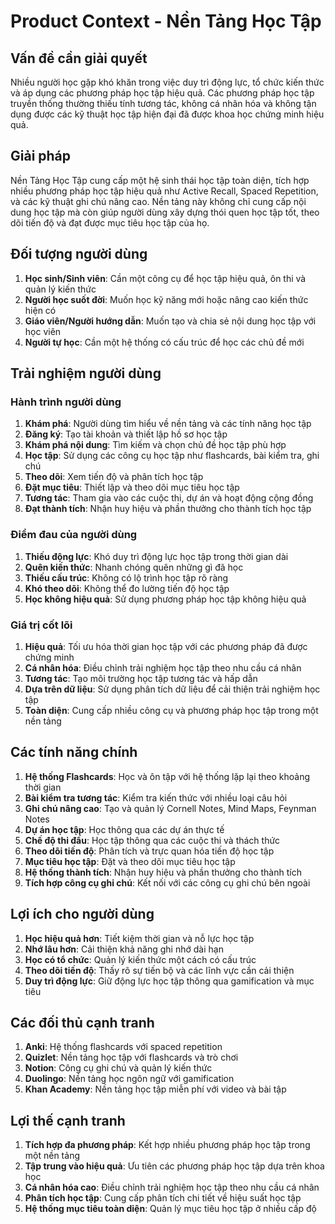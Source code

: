 # Product Context - Nền Tảng Học Tập

## Vấn đề cần giải quyết
Nhiều người học gặp khó khăn trong việc duy trì động lực, tổ chức kiến thức và áp dụng các phương pháp học tập hiệu quả. Các phương pháp học tập truyền thống thường thiếu tính tương tác, không cá nhân hóa và không tận dụng được các kỹ thuật học tập hiện đại đã được khoa học chứng minh hiệu quả.

## Giải pháp
Nền Tảng Học Tập cung cấp một hệ sinh thái học tập toàn diện, tích hợp nhiều phương pháp học tập hiệu quả như Active Recall, Spaced Repetition, và các kỹ thuật ghi chú nâng cao. Nền tảng này không chỉ cung cấp nội dung học tập mà còn giúp người dùng xây dựng thói quen học tập tốt, theo dõi tiến độ và đạt được mục tiêu học tập của họ.

## Đối tượng người dùng
1. **Học sinh/Sinh viên**: Cần một công cụ để học tập hiệu quả, ôn thi và quản lý kiến thức
2. **Người học suốt đời**: Muốn học kỹ năng mới hoặc nâng cao kiến thức hiện có
3. **Giáo viên/Người hướng dẫn**: Muốn tạo và chia sẻ nội dung học tập với học viên
4. **Người tự học**: Cần một hệ thống có cấu trúc để học các chủ đề mới

## Trải nghiệm người dùng
### Hành trình người dùng
1. **Khám phá**: Người dùng tìm hiểu về nền tảng và các tính năng học tập
2. **Đăng ký**: Tạo tài khoản và thiết lập hồ sơ học tập
3. **Khám phá nội dung**: Tìm kiếm và chọn chủ đề học tập phù hợp
4. **Học tập**: Sử dụng các công cụ học tập như flashcards, bài kiểm tra, ghi chú
5. **Theo dõi**: Xem tiến độ và phân tích học tập
6. **Đặt mục tiêu**: Thiết lập và theo dõi mục tiêu học tập
7. **Tương tác**: Tham gia vào các cuộc thi, dự án và hoạt động cộng đồng
8. **Đạt thành tích**: Nhận huy hiệu và phần thưởng cho thành tích học tập

### Điểm đau của người dùng
1. **Thiếu động lực**: Khó duy trì động lực học tập trong thời gian dài
2. **Quên kiến thức**: Nhanh chóng quên những gì đã học
3. **Thiếu cấu trúc**: Không có lộ trình học tập rõ ràng
4. **Khó theo dõi**: Không thể đo lường tiến độ học tập
5. **Học không hiệu quả**: Sử dụng phương pháp học tập không hiệu quả

### Giá trị cốt lõi
1. **Hiệu quả**: Tối ưu hóa thời gian học tập với các phương pháp đã được chứng minh
2. **Cá nhân hóa**: Điều chỉnh trải nghiệm học tập theo nhu cầu cá nhân
3. **Tương tác**: Tạo môi trường học tập tương tác và hấp dẫn
4. **Dựa trên dữ liệu**: Sử dụng phân tích dữ liệu để cải thiện trải nghiệm học tập
5. **Toàn diện**: Cung cấp nhiều công cụ và phương pháp học tập trong một nền tảng

## Các tính năng chính
1. **Hệ thống Flashcards**: Học và ôn tập với hệ thống lặp lại theo khoảng thời gian
2. **Bài kiểm tra tương tác**: Kiểm tra kiến thức với nhiều loại câu hỏi
3. **Ghi chú nâng cao**: Tạo và quản lý Cornell Notes, Mind Maps, Feynman Notes
4. **Dự án học tập**: Học thông qua các dự án thực tế
5. **Chế độ thi đấu**: Học tập thông qua các cuộc thi và thách thức
6. **Theo dõi tiến độ**: Phân tích và trực quan hóa tiến độ học tập
7. **Mục tiêu học tập**: Đặt và theo dõi mục tiêu học tập
8. **Hệ thống thành tích**: Nhận huy hiệu và phần thưởng cho thành tích
9. **Tích hợp công cụ ghi chú**: Kết nối với các công cụ ghi chú bên ngoài

## Lợi ích cho người dùng
1. **Học hiệu quả hơn**: Tiết kiệm thời gian và nỗ lực học tập
2. **Nhớ lâu hơn**: Cải thiện khả năng ghi nhớ dài hạn
3. **Học có tổ chức**: Quản lý kiến thức một cách có cấu trúc
4. **Theo dõi tiến độ**: Thấy rõ sự tiến bộ và các lĩnh vực cần cải thiện
5. **Duy trì động lực**: Giữ động lực học tập thông qua gamification và mục tiêu

## Các đối thủ cạnh tranh
1. **Anki**: Hệ thống flashcards với spaced repetition
2. **Quizlet**: Nền tảng học tập với flashcards và trò chơi
3. **Notion**: Công cụ ghi chú và quản lý kiến thức
4. **Duolingo**: Nền tảng học ngôn ngữ với gamification
5. **Khan Academy**: Nền tảng học tập miễn phí với video và bài tập

## Lợi thế cạnh tranh
1. **Tích hợp đa phương pháp**: Kết hợp nhiều phương pháp học tập trong một nền tảng
2. **Tập trung vào hiệu quả**: Ưu tiên các phương pháp học tập dựa trên khoa học
3. **Cá nhân hóa cao**: Điều chỉnh trải nghiệm học tập theo nhu cầu cá nhân
4. **Phân tích học tập**: Cung cấp phân tích chi tiết về hiệu suất học tập
5. **Hệ thống mục tiêu toàn diện**: Quản lý mục tiêu học tập ở nhiều cấp độ
